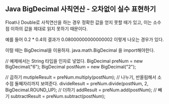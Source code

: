 ## Java BigDecimal 사칙연산 - 오차없이 실수 표현하기

Float나 Double로 사칙연산을 하는 경우 정확한 값을 얻지 못할 때가 있고,
이는 소수점 이하의 값을 제대로 읽지 못하기 때문이다.

예를 들어 0.2 * 0.4의 결과가 0.08000000000000002 이렇게 나오는 경우가 있다.

이럴 때는 BigDecimal을 이용하자.
java.math.BigDecimal 을 import해야한다.

// 예제에서는 String 타입을 인자로 넣었다.
BigDecimal preNum = new BigDecimal("6");
BigDecimal postNum = new BigDecimal("2");

// 곱하기
mutipleResult = preNum.multiply(postNum);
// 나누기, 반올림해서 소수점 둘째자리까지 보여준다.
divideResult = preNum.divide(postNum, 2, BigDecimal.ROUND_UP);
// 더하기
addResult = preNum.add(postNum);
// 빼기
subtractResult = preNum.subtract(postNum);
